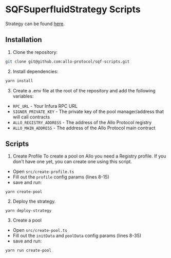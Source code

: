 # SQFSuperfluidStrategy Scripts

Strategy can be found [here](https://github.com/allo-protocol/allo-v2/tree/main/contracts/strategies/_poc/sqf-superfluid).

## Installation

1. Clone the repository:

```bash
git clone git@github.com:allo-protocol/sqf-scripts.git
```

2. Install dependencies:

```bash
yarn install
```

3. Create a .env file at the root of the repository and add the following variables:

- `RPC_URL` - Your Infura RPC URL
- `SIGNER_PRIVATE_KEY` - The private key of the pool manager/address that will call contracts
- `ALLO_REGISTRY_ADDRESS` - The address of the Allo Protocol registry
- `ALLO_MAIN_ADDRESS` - The address of the Allo Protocol main contract

## Scripts

1. Create Profile
To create a pool on Allo you need a Registry profile. If you don't have one yet, you can create one using this script.

- Open `src/create-profile.ts`
- Fill out the `profile` config params (lines 8-15)
- save and run:
```shell
yarn create-pool
```

2. Deploy the strategy.

```shell
yarn deploy-strategy
```

3. Create a pool
- Open `src/create-pool.ts`
- Fill out the `initData` and `poolData` config params (lines 8-35)
- save and run:
```shell
yarn run create-pool
```
